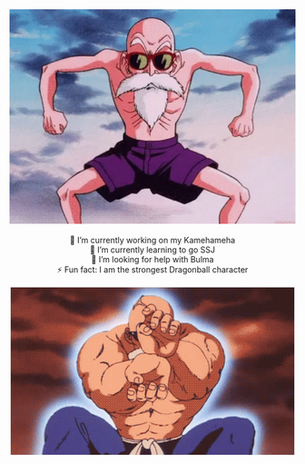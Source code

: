 <div align="center">
<img max-width="800" src="https://github.com/MutenR0sh1/MutenR0sh1/blob/main/assets/muten_roshi.webp/"
</div>
<br>
<br>
🔭 I’m currently working on my Kamehameha<br>
🌱 I’m currently learning to go SSJ<br>
🤔 I’m looking for help with Bulma<br>
⚡ Fun fact: I am the strongest Dragonball character<br>
<br>

<div align="center">
<img max-width="800" src="https://github.com/MutenR0sh1/MutenR0sh1/blob/main/assets/muten_roshi_1.gif/"
</div>

